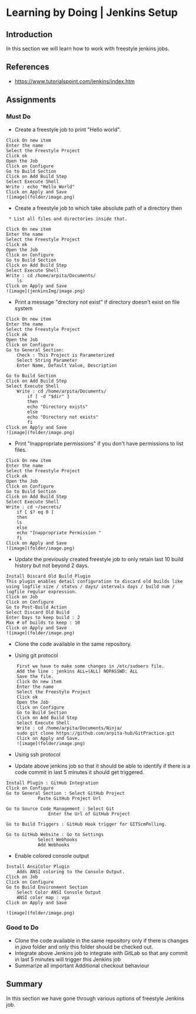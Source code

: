 
# Learning by Doing | Jenkins Setup

## Introduction
In this section we will learn how to work with freestyle jenkins jobs.

## References
* https://www.tutorialspoint.com/jenkins/index.htm

## Assignments
### Must Do
* Create a freestyle job to print "Hello world".
```
Click On new item
Enter the name 
Select the Freestyle Project
Click ok 
Open the Job
Click on Configure
Go to Build Section
Click on Add Build Step
Select Execute Shell
Write : echo "Hello World"
Click on Apply and Save
![image](folder/image.png)
```

* Create a freestyle job to which take absolute path of a directory then
```
 * List all files and directories inside that.

Click On new item
Enter the name 
Select the Freestyle Project
Click ok 
Open the Job
Click on Configure
Go to Build Section
Click on Add Build Step
Select Execute Shell
Write : cd /home/arpita/Documents/
	ls
Click on Apply and Save
![image](jenkinsImg/image.png)
```


   * Print a message "drectory not exist" if directory doesn't exist on file system
```
Click On new item
Enter the name 
Select the Freestyle Project
Click ok 
Open the Job
Click on Configure
Go to General Section:
	Check : This Project is Parameterized
	Select String Parameter
	Enter Name, Default Value, Description

Go to Build Section
Click on Add Build Step
Select Execute Shell
	Write : cd /home/arpita/Documents/
		if [ -d "$dir" ]
		then 
		echo "Directory exists"
		else
		echo "Directory not exists"
		fi
Click on Apply and Save
![image](folder/image.png)
```

* Print "Inappropriate permissions" if you don't have permissions to list files.

```
Click On new item
Enter the name 
Select the Freestyle Project
Click ok 
Open the Job
Click on Configure
Go to Build Section
Click on Add Build Step
Select Execute Shell
Write : cd ~/secrets/
	if [ $? eq 0 ]
	then
	ls
	else
	echo "Inappropriate Permission "
	fi
Click on Apply and Save
![image](folder/image.png)
```

* Update the previously created freestyle job to only retain last 10 build history but not beyond 2 days.

```
Install Discard Old Build Plugin
This plugin enables detail configuration to discard old builds like using logfile size / status / days/ intervals days / build num / logfile regular expression.
Click on Job
Click on Configure
Go to Post-Build Action
Select Discard Old Build
Enter Days to keep build : 2
Max # of builds to keep : 10
Click on Apply and Save
![image](folder/image.png)
```

* Clone the code available in the same repository.
 
 * Using git protocol
```
	First we have to make some changes in /etc/sudoers file.
	Add the line : jenkins ALL=(ALL) NOPASSWD: ALL
	Save the file.
	Click On new item
	Enter the name 
	Select the Freestyle Project
	Click ok 
	Open the Job
	Click on Configure
	Go to Build Section
	Click on Add Build Step
	Select Execute Shell
	Write : cd /home/arpita/Documents/Ninja/
	sudo git clone https://github.com/arpita-hub/GitPractice.git
	Click on Apply and Save.
	![image](folder/image.png)
```


  * Using ssh protocol

* Update above jenkins job so that it should be able to identify if there is a code commit in last 5 minutes it should get triggered.

```
Install Plugin : GitHub Integration
Click on Configure
Go to General Section : Select GitHub Project
			Paste GitHub Project Url

Go to Source Code Management : Select Git
				Enter the Url of GitHub Project

Go to Build Triggers : GitHub Hook trigger for GITScmPolling.

Go to GitHub Website : Go to Settings 
			Select Webhooks
			Add Webhooks
```

* Enable colored console output

```
Install AnsiColor Plugin
	Adds ANSI coloring to the Console Output.
Click on Job
Click on Configure
Go to Build Environment Section
	Select Color ANSI Console Output
	ANSI color map : vga
Click on Apply and Save

![image](folder/image.png)
```
### Good to Do
* Clone the code available in the same repository only if there is changes in *java* folder and only this folder should be checked out.
* Integrate above Jenkins job to integrate with GitLab so that any commit in last 5 minutes will trigger this Jenkins job
* Summarize all important Additional checkout behaviour

## Summary
In this section we have gone through various options of freestyle Jenkins job.

